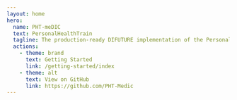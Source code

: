 ```yaml
---
layout: home
hero:
  name: PHT-meDIC
  text: PersonalHealthTrain
  tagline: The production-ready DIFUTURE implementation of the Personal Health Train (PHT-meDIC) from Tübingen University as part of the PHT GO:FAIR implementation network
  actions:
    - theme: brand
      text: Getting Started
      link: /getting-started/index
    - theme: alt
      text: View on GitHub
      link: https://github.com/PHT-Medic
---
```

